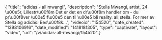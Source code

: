 {
    "title": "adidas - all mwangi",
    "description": "Stella Mwangi, artist, 24 \u00e5r, Lillestr\u00f8m Det er det en dr\u00f8m handler om - du pr\u00f8ver \u00e5 f\u00e5 den til \u00e5 bli reality. all stella. For mer av Stella og adidas. Bes\u00f8k...",
    "videoid": "154520",
    "date_created": "1398106916",
    "date_modified": "1418181305",
    "type": "captivate",
    "layout": "video",
    "url": "\/v\/adidas-all-mwangi\/154520"
}